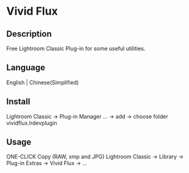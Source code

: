 # Vivid Flux

## Description

Free Lightroom Classic Plug-in for some useful utilities.

## Language

English | Chinese(Simplified)

## Install

Lightroom Classic -> Plug-in Manager ... -> add
-> choose folder vividflux.lrdevplugin

## Usage

ONE-CLICK Copy (RAW, xmp and JPG)
Lightroom Classic -> Library -> Plug-in Extras -> Vivid Flux -> ...
